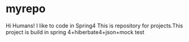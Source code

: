 # myrepo
Hi Humans!
I like to code in Spring4
This is repository for projects.This project is build in spring 4+hiberbate4+json+mock test
